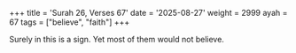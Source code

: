 +++
title = 'Surah 26, Verses 67'
date = '2025-08-27'
weight = 2999
ayah = 67
tags = ["believe", "faith"]
+++

Surely in this is a sign. Yet most of them would not believe.